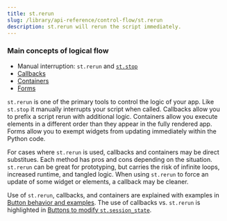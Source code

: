 ```yaml
---
title: st.rerun
slug: /library/api-reference/control-flow/st.rerun
description: st.rerun will rerun the script immediately.
---
```


<Autofunction function="streamlit.rerun" />

### Main concepts of logical flow

- Manual interruption: `st.rerun` and [`st.stop`](/library/api-reference/control-flow/st.stop)
- [Callbacks](/library/api-reference/session-state#use-callbacks-to-update-session-state)
- [Containers](/library/api-reference/layout)
- [Forms](/library/advanced-features/forms)

`st.rerun` is one of the primary tools to control the logic of your app. Like `st.stop` it manually interrupts your script when called. Callbacks allow you to prefix a script rerun with additional logic. Containers allow you execute elements in a different order than they appear in the fully rendered app. Forms allow you to exempt widgets from updating immediately within the Python code.

For cases where `st.rerun` is used, callbacks and containers may be direct substitues. Each method has pros and cons depending on the situation. `st.rerun` can be great for prototyping, but carries the risk of infinite loops, increased runtime, and tangled logic. When using `st.rerun` to force an update of some widget or elements, a callback may be cleaner.

Use of `st.rerun`, callbacks, and containers are explained with examples in [Button behavior and examples](/library/advanced-features/button-behavior-and-examples). The use of callbacks vs. `st.rerun` is highlighted in [Buttons to modify `st.session_state`](/library/advanced-features/button-behavior-and-examples#buttons-to-modify-stsession_state).

